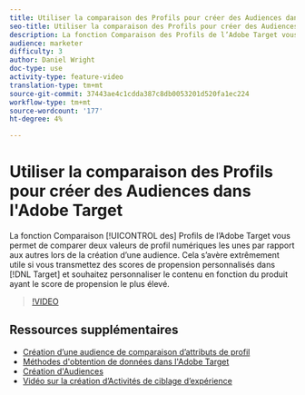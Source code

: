 ```yaml
---
title: Utiliser la comparaison des Profils pour créer des Audiences dans l'Adobe Target
seo-title: Utiliser la comparaison des Profils pour créer des Audiences dans l'Adobe Target
description: La fonction Comparaison des Profils de l’Adobe Target vous permet de comparer deux valeurs de profil numériques les unes par rapport aux autres lors de la création d’une audience. Cela s’avère extrêmement utile si vous transmettez des scores de propension personnalisés dans la Cible et souhaitez personnaliser le contenu en fonction du produit ayant le score de propension le plus élevé.
audience: marketer
difficulty: 3
author: Daniel Wright
doc-type: use
activity-type: feature-video
translation-type: tm+mt
source-git-commit: 37443ae4c1cdda387c8db0053201d520fa1ec224
workflow-type: tm+mt
source-wordcount: '177'
ht-degree: 4%

---
```



# Utiliser la comparaison des Profils pour créer des Audiences dans l&#39;Adobe Target

La fonction Comparaison [!UICONTROL des] Profils de l’Adobe Target vous permet de comparer deux valeurs de profil numériques les unes par rapport aux autres lors de la création d’une audience. Cela s’avère extrêmement utile si vous transmettez des scores de propension personnalisés dans [!DNL Target] et souhaitez personnaliser le contenu en fonction du produit ayant le score de propension le plus élevé.

>[!VIDEO](https://video.tv.adobe.com/v/23218/?quality=12)

## Ressources supplémentaires

* [Création d’une audience de comparaison d’attributs de profil](https://docs.adobe.com/content/help/en/target/using/audiences/create-audiences/creating-a-profile-attribute-comparison-audience.html)
* [Méthodes d&#39;obtention de données dans l&#39;Adobe Target](https://docs.adobe.com/content/help/en/target/using/implement-target/before-implement/methods/methods-to-get-data-into-target.html)
* [Création d&#39;Audiences](https://docs.adobe.com/content/help/en/target/using/audiences/create-audiences/create-audience.html)
* [Vidéo sur la création d’Activités de ciblage d’expérience](../activities/create-experience-targeting-activities.md)